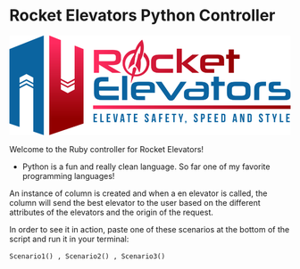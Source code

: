# Rocket Elevators Python Controller 

![alt text](https://github.com/DaveVaval/Rocket-Elevators-Python-Controller/blob/Main/img/R3.png)

Welcome to the Ruby controller for Rocket Elevators! 

- Python is a fun and really clean language. So far one of my favorite programming languages!


An instance of column is created and when a en elevator is called, the column will send the best elevator to the user based on the different attributes of the elevators and the origin of the request.

In order to see it in action, paste one of these scenarios at the bottom of the script and run it in your terminal:

```
Scenario1() , Scenario2() , Scenario3()
```